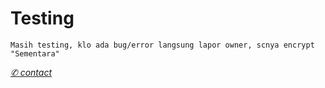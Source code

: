 # Testing
</p>

```Masih testing, klo ada bug/error langsung lapor owner, scnya encrypt "Sementara"```

[*✆ contact*](https://wa.me/6285866295942)
